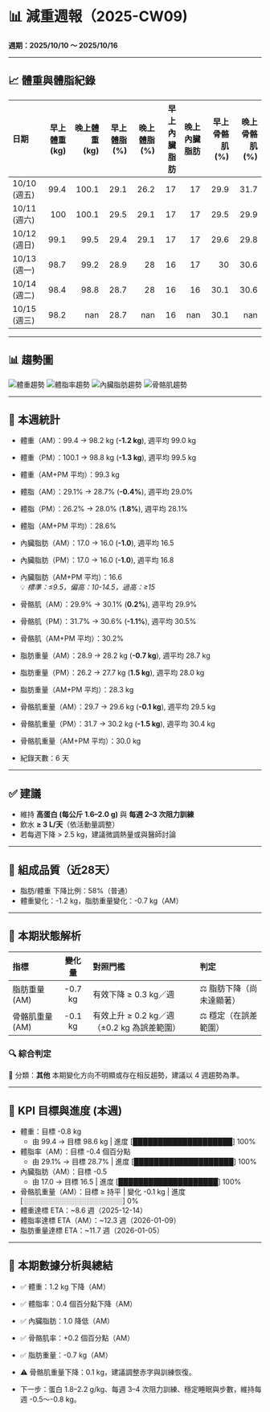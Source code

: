 # 📊 減重週報（2025-CW09)

**週期：2025/10/10 ～ 2025/10/16**  

---

## 📈 體重與體脂紀錄

| 日期         |   早上體重 (kg) |   晚上體重 (kg) |   早上體脂 (%) |   晚上體脂 (%) |   早上內臟脂肪 |   晚上內臟脂肪 |   早上骨骼肌 (%) |   晚上骨骼肌 (%) |
|:-------------|----------------:|----------------:|---------------:|---------------:|---------------:|---------------:|-----------------:|-----------------:|
| 10/10 (週五) |            99.4 |           100.1 |           29.1 |           26.2 |             17 |             17 |             29.9 |             31.7 |
| 10/11 (週六) |           100   |           100.1 |           29.5 |           29.1 |             17 |             17 |             29.5 |             29.9 |
| 10/12 (週日) |            99.1 |            99.5 |           29.4 |           29.1 |             17 |             17 |             29.6 |             29.8 |
| 10/13 (週一) |            98.7 |            99.2 |           28.9 |           28   |             16 |             17 |             30   |             30.6 |
| 10/14 (週二) |            98.4 |            98.8 |           28.7 |           28   |             16 |             16 |             30.1 |             30.6 |
| 10/15 (週三) |            98.2 |           nan   |           28.7 |          nan   |             16 |            nan |             30.1 |            nan   |

---

## 📊 趨勢圖

![體重趨勢](2025-CW09_weight_trend.png)
![體脂率趨勢](2025-CW09_bodyfat_trend.png)
![內臟脂肪趨勢](2025-CW09_visceral_fat_trend.png)
![骨骼肌趨勢](2025-CW09_muscle_trend.png)

---

## 📌 本週統計

- 體重（AM）：99.4 → 98.2 kg  (**-1.2 kg**), 週平均 99.0 kg  
- 體重（PM）：100.1 → 98.8 kg  (**-1.3 kg**), 週平均 99.5 kg  
- 體重（AM+PM 平均）：99.3 kg  

- 體脂（AM）：29.1% → 28.7%  (**-0.4%**), 週平均 29.0%  
- 體脂（PM）：26.2% → 28.0%  (**1.8%**), 週平均 28.1%  
- 體脂（AM+PM 平均）：28.6%  

- 內臟脂肪（AM）：17.0 → 16.0  (**-1.0**), 週平均 16.5  
- 內臟脂肪（PM）：17.0 → 16.0  (**-1.0**), 週平均 16.8  
- 內臟脂肪（AM+PM 平均）：16.6  
  💡 *標準：≤9.5，偏高：10-14.5，過高：≥15*  

- 骨骼肌（AM）：29.9% → 30.1%  (**0.2%**), 週平均 29.9%  
- 骨骼肌（PM）：31.7% → 30.6%  (**-1.1%**), 週平均 30.5%  
- 骨骼肌（AM+PM 平均）：30.2%  

- 脂肪重量（AM）：28.9 → 28.2 kg  (**-0.7 kg**), 週平均 28.7 kg  
- 脂肪重量（PM）：26.2 → 27.7 kg  (**1.5 kg**), 週平均 28.0 kg  
- 脂肪重量（AM+PM 平均）：28.3 kg  

- 骨骼肌重量（AM）：29.7 → 29.6 kg  (**-0.1 kg**), 週平均 29.5 kg  
- 骨骼肌重量（PM）：31.7 → 30.2 kg  (**-1.5 kg**), 週平均 30.4 kg  
- 骨骼肌重量（AM+PM 平均）：30.0 kg  

- 紀錄天數：6 天

---

## ✅ 建議
- 維持 **高蛋白 (每公斤 1.6–2.0 g)** 與 **每週 2–3 次阻力訓練**  
- 飲水 **≥ 3 L/天**（依活動量調整）  
- 若每週下降 > 2.5 kg，建議微調熱量或與醫師討論  

---

## 🧪 組成品質（近28天）

- 脂肪/體重 下降比例：58%（普通）  
- 體重變化：-1.2 kg，脂肪重量變化：-0.7 kg（AM）  

---


## 🧭 本期狀態解析

| 指標 | 變化量 | 對照門檻 | 判定 |
|:--|:--:|:--|:--|
| 脂肪重量 (AM) | -0.7 kg | 有效下降 ≥ 0.3 kg／週 | ⚖️ 脂肪下降（尚未達顯著） |
| 骨骼肌重量 (AM) | -0.1 kg | 有效上升 ≥ 0.2 kg／週（±0.2 kg 為誤差範圍） | ⚖️ 穩定（在誤差範圍） |

### 🔍 綜合判定

🔵 分類：**其他**
本期變化方向不明顯或存在相反趨勢，建議以 4 週趨勢為準。


---

## 🎯 KPI 目標與進度 (本週)

- 體重：目標 -0.8 kg  
  - 由 99.4 → 目標 98.6 kg  | 進度 [████████████████████] 100%  
- 體脂率（AM）：目標 -0.4 個百分點  
  - 由 29.1% → 目標 28.7%  | 進度 [████████████████████] 100%  
- 內臟脂肪（AM）：目標 -0.5  
  - 由 17.0 → 目標 16.5  | 進度 [████████████████████] 100%  
- 骨骼肌重量（AM）：目標 ≥ 持平  | 變化 -0.1 kg  | 進度 [░░░░░░░░░░░░░░░░░░░░] 0%  
- 體重達標 ETA：~8.6 週（2025-12-14）  
- 體脂率達標 ETA（AM）：~12.3 週（2026-01-09）  
- 脂肪重量達標 ETA：~11.7 週（2026-01-05）  

---

## 🧠 本期數據分析與總結

- ✅ 體重：1.2 kg 下降（AM）
- ✅ 體脂率：0.4 個百分點下降（AM）
- ✅ 內臟脂肪：1.0 降低（AM）
- ✅ 骨骼肌率：+0.2 個百分點（AM）
- ✅ 脂肪重量：-0.7 kg（AM）
- ⚠️ 骨骼肌重量下降：0.1 kg，建議調整赤字與訓練恢復。

- 下一步：蛋白 1.8–2.2 g/kg、每週 3–4 次阻力訓練、穩定睡眠與步數，維持每週 -0.5～-0.8 kg。

